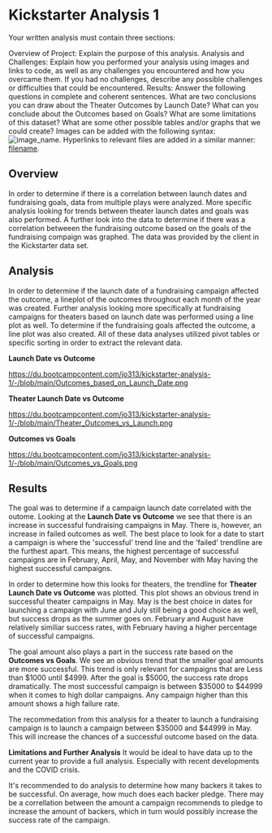 # Kickstarter Analysis 1

Your written analysis must contain three sections:

Overview of Project: Explain the purpose of this analysis.
Analysis and Challenges: Explain how you performed your analysis using images and links to code, as well as any challenges you encountered and how you overcame them. If you had no challenges, describe any possible challenges or difficulties that could be encountered.
Results: Answer the following questions in complete and coherent sentences.
What are two conclusions you can draw about the Theater Outcomes by Launch Date?
What can you conclude about the Outcomes based on Goals?
What are some limitations of this dataset?
What are some other possible tables and/or graphs that we could create?
Images can be added with the following syntax: ![image_name](path/to/image_name.png).
Hyperlinks to relevant files are  added in a similar manner: [filename](path/to/filename.xlxs).

## Overview
In order to determine if there is a correlation between launch dates and fundraising goals, data from multiple plays were analyzed. More specific analysis looking for trends between theater launch dates and goals was also performed. A further look into the data to determine if there was a correlation betweeen the fundraising outcome based on the goals of the fundraising compaign was graphed. The data was provided by the client in the Kickstarter data set.  

## Analysis
In order to determine if the launch date of a fundraising campaign affected the outcome, a lineplot of the outcomes throughout each month of the year was created. Further analysis looking more specifically at fundraising campaigns for theaters based on launch date was performed using a line plot as well. To determine if the fundraising goals affected the outcome, a line plot was also created. All of these data analyses utilized pivot tables or specific sorting in order to extract the relevant data. 

**Launch Date vs Outcome**

https://du.bootcampcontent.com/jo313/kickstarter-analysis-1/-/blob/main/Outcomes_based_on_Launch_Date.png

**Theater Launch Date vs Outcome**

https://du.bootcampcontent.com/jo313/kickstarter-analysis-1/-/blob/main/Theater_Outcomes_vs_Launch.png

**Outcomes vs Goals**

https://du.bootcampcontent.com/jo313/kickstarter-analysis-1/-/blob/main/Outcomes_vs_Goals.png


## Results
The goal was to determine if a campaign launch date correlated with the outome. Looking at the **Launch Date vs Outcome** we see that there is an increase in successful fundraising campaigns in May. There is, however, an increase in failed outcomes as well. The best place to look for a date to start a campaign is where the 'successful' trend line and the 'failed' trendline are the furthest apart. This means, the highest percentage of successful campaigns are in February,  April, May, and November with May having the highest successful campaigns.

In order to determine how this looks for theaters, the trendline for **Theater Launch Date vs Outcome** was plotted. This plot shows an obvious trend in successful theater campaigns in May. May is the best choice in dates for launching a campaign with June and July still being a good choice as well, but success drops as the summer goes on. February and August have relatively similiar success rates, with February having a higher percentage of successful campaigns.

The goal amount also plays a part in the success rate based on the **Outcomes vs Goals**. We see an obvious trend that the smaller goal amounts are more successful. This trend is only relevant for campaigns that are Less than $1000 until $4999. After the goal is $5000, the success rate drops dramatically. The most successful campaign is between $35000 to $44999 when it comes to high dollar campaigns. Any campaign higher than this amount shows a high failure rate. 

The recommedation from this analysis for a theater to launch a fundraising campaign is to launch a campaign between $35000 and $44999 in May. This will increase the chances of a successful outcome based on the data.

**Limitations and Further Analysis**
It would be ideal to have data up to the current year to provide a full analysis. Especially with recent developments and the COVID crisis.

It's recommended to do analysis to determine how many backers it takes to be successful. On average, how much does each backer pledge. There may be a correllation between the amount a campaign recommends to pledge to increase the amount of backers, which in turn would possibly increase the success rate of the campaign. 










